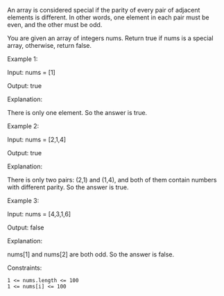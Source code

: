 An array is considered special if the parity of every pair of adjacent elements is different. In other words, one element in each pair must be even, and the other must be odd.

You are given an array of integers nums. Return true if nums is a special array, otherwise, return false.

 

Example 1:

Input: nums = [1]

Output: true

Explanation:

There is only one element. So the answer is true.

Example 2:

Input: nums = [2,1,4]

Output: true

Explanation:

There is only two pairs: (2,1) and (1,4), and both of them contain numbers with different parity. So the answer is true.

Example 3:

Input: nums = [4,3,1,6]

Output: false

Explanation:

nums[1] and nums[2] are both odd. So the answer is false.

 

Constraints:

    1 <= nums.length <= 100
    1 <= nums[i] <= 100

